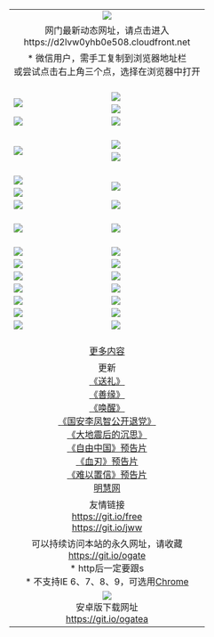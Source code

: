 ﻿<table>
  <tr></tr>
  <tr><td colspan=2 align=center><img src="https://cloud.githubusercontent.com/assets/11880933/13434984/f430fae2-e012-11e5-814f-c2df1e82b247.jpg" /></td></tr>
  <tr><td colspan=2 align=center>网门最新动态网址，请点击进入
<br>https://d2lvw0yhb0e508.cloudfront.net
    </td>
  </tr>
  <tr>
    <td colspan=2 align=center>* 微信用户，需手工复制到浏览器地址栏<br>或尝试点击右上角三个点，选择在浏览器中打开
    <!--br>* IE6打开动态网址须在选项中勾选TLS 1.0--></td>
  </tr>
  <tr height="20">
  <tr>
    <td rowspan=2><a href="https://d2lvw0yhb0e508.cloudfront.net/ogUP.aspx?name=11DKC.mp4&list=11DKC" target="_blank"><img src="https://d2lvw0yhb0e508.cloudfront.net/Up/11DKC1.jpg" /></a></td> 
    <td><div><a href="https://d2lvw0yhb0e508.cloudfront.net/ogUP.aspx?name=LRWS.mp4&list=LRWS" target="_blank"><img src="https://d2lvw0yhb0e508.cloudfront.net/Up/LRWS.jpg" /></a></td>
   </tr>
  <tr>
    <td><a href="https://d2lvw0yhb0e508.cloudfront.net/ogNiceVedio.aspx" target="_blank"><img src="https://d2lvw0yhb0e508.cloudfront.net/Up/11TGKDY.jpg" /></a></td>
  </tr>
  <tr>
    <td><a href="https://d2lvw0yhb0e508.cloudfront.net/ogUP.aspx?name=_EA/%CA%AE%C4%EA.mp4&count=http://odisk.org/Up/_EA/%CA%AE%C4%EA.mp4;http://odisk.org/Up/_EE/%CC%CE%B8%E7%D9%A9%B5%E7%D3%B0%A3%BA%CA%AE%C4%EA.mp4|2|%CA%AE%C4%EA|%D5%FD%C6%AC;%CC%CE%B8%E7%D9%A9%B5%E7%D3%B0" target="_blank"><img src="https://d2lvw0yhb0e508.cloudfront.net/Up/_EA/%E5%8D%81%E5%B9%B4_135.jpg" /></a></td>
    <td><a href="https://d2lvw0yhb0e508.cloudfront.net/ogUP.aspx?name=_EC%C9%FA%CB%C0%D3%EB%C2%D6%BB%D8.mp4&count=http://v.ifeng.com/documentary/discovery/201501/039bdca9-5c34-4796-b332-43b8f831efce.shtml;http://v.ifeng.com/documentary/society/201501/030cc825-2840-4536-a0b8-416c88375055.shtml;http://v.ifeng.com/documentary/society/201501/03a412f8-32ec-4e18-81ba-98acf64ec1ca.shtml;http://v.ifeng.com/documentary/society/201501/03c58012-8e01-456a-9097-615b3b24a709.shtml|4|%C9%FA%CB%C0%D3%EB%C2%D6%BB%D8" target="_blank"><img src="https://d2lvw0yhb0e508.cloudfront.net/Up/_EC/%E7%94%9F%E6%AD%BB%E4%B8%8E%E8%BD%AE%E5%9B%9E_135.jpg" /></a></td>
  </tr>
  <tr height="20">
  <tr>
    <td rowspan=2><a href="https://d2lvw0yhb0e508.cloudfront.net/ogUP.aspx?name=4EE/DJ.mp4&list=4EEDJ" target="_blank"><img src="https://d2lvw0yhb0e508.cloudfront.net/Up/4EE/DJ140.jpg"/></a></td>
    <td><a href="https://d2lvw0yhb0e508.cloudfront.net/ogUP.aspx?name=4EE/ZG.mp4&list=4EEZG" target="_blank"><img src="https://d2lvw0yhb0e508.cloudfront.net/Up/4EE/ZG0.jpg"/></a></td>
    <!--td><a href="https://d2lvw0yhb0e508.cloudfront.net/ogUP.aspx?name=4EE/QQ.mp4&list=4EEQQ" target="_blank"><img src="https://d2lvw0yhb0e508.cloudfront.net/Up/4EE/QQ0.jpg"/></a></td>
    <td><a href="https://d2lvw0yhb0e508.cloudfront.net/ogUP.aspx?name=4EE/HQ.mp4&list=4EEHQ" target="_blank"><img src="https://d2lvw0yhb0e508.cloudfront.net/Up/4EE/HQ0.jpg"/></a></td-->
  </tr>
  <tr>
    <td><a href="https://d2lvw0yhb0e508.cloudfront.net/onCO.aspx?list=XWPL&mode=m" target="_blank"><img src="https://d2lvw0yhb0e508.cloudfront.net/Up/0WZTT.jpg" /></a></td> 
  </tr>
  <tr height="20">
  <tr>
    <td><a href="https://d2lvw0yhb0e508.cloudfront.net/ogUP.aspx?name=JQR.mp4&count=2" target="_blank"><img src="https://d2lvw0yhb0e508.cloudfront.net/Up/JQR.jpg" /></a></td>   
    <td rowspan=2><a href="https://d2lvw0yhb0e508.cloudfront.net/ogUP.aspx?name=JP.mp4&count=9" target="_blank"><img src="https://d2lvw0yhb0e508.cloudfront.net/Up/JP.jpg" /></td>
  </tr>
  <tr>
    <td><a href="https://d2lvw0yhb0e508.cloudfront.net/ogUP.aspx?name=WH.mp4" target="_blank"><img src="https://d2lvw0yhb0e508.cloudfront.net/Up/WH.jpg" /></a></td>
  </tr>
  <tr>
    <td><a href="https://d2lvw0yhb0e508.cloudfront.net/ogUP.aspx?name=SSZJ.mp4&list=SSZJ" target="_blank"><img src="https://d2lvw0yhb0e508.cloudfront.net/Up/SSZJ.jpg" /></a></td>
    <td><a href="https://d2lvw0yhb0e508.cloudfront.net/ogUP.aspx?name=WLSH.mp4&count=2" target="_blank"><img src="https://d2lvw0yhb0e508.cloudfront.net/Up/WLSH.jpg" /></a</td>
  </tr>
  <tr height="20">
  <tr>
    <td><a href="https://d2lvw0yhb0e508.cloudfront.net/ogUP.aspx?name=ZY.mp4&count=2015|16" target="_blank"><img src="https://d2lvw0yhb0e508.cloudfront.net/Up/ZY.jpg" /></a</td>
    <td><a href="https://d2lvw0yhb0e508.cloudfront.net/ogUP.aspx?name=XTFY.mp4&count=B|2,A|24" target="_blank"><img src="https://d2lvw0yhb0e508.cloudfront.net/Up/XTFY.jpg" /></a></td>
  </tr>
  <tr height="20">
  </tr>
  <!--tr>
    <td><a href="https://d2lvw0yhb0e508.cloudfront.net/ogUP.aspx?name=4EE/GX.mp4&list=4EEGX" target="_blank"><img src="https://d2lvw0yhb0e508.cloudfront.net/Up/4EE/GX0.jpg"/></a></td>
    <td><a href="https://d2lvw0yhb0e508.cloudfront.net/ogUP.aspx?name=4EE/HD.mp4&list=4EEHD" target="_blank"><img src="https://d2lvw0yhb0e508.cloudfront.net/Up/4EE/HD0.jpg"/></a></td>
  </tr>
  <tr>
    <td><a href="https://d2lvw0yhb0e508.cloudfront.net/ogUP.aspx?name=4EE/TX.mp4&list=4EETX" target="_blank"><img src="https://d2lvw0yhb0e508.cloudfront.net/Up/4EE/TX0.jpg"/></a></td>
    <td><a href="https://d2lvw0yhb0e508.cloudfront.net/ogUP.aspx?name=4EE/WZ.mp4&list=4EEWZ" target="_blank"><img src="https://d2lvw0yhb0e508.cloudfront.net/Up/4EE/WZ0.jpg"/></a></td>
  </tr-->
  <tr>
    <td><a href="https://d2lvw0yhb0e508.cloudfront.net/onUP.aspx?name=https://d1ni6yqhqrtjo7.cloudfront.net/" target="_blank"><img src="https://d2lvw0yhb0e508.cloudfront.net/Up/0DTW.jpg"/></a></td>
    <td><a href="https://d2lvw0yhb0e508.cloudfront.net/onUP.aspx?name=https://d240ns8up8earz.cloudfront.net/acenter/" target="_blank"><img src="https://d2lvw0yhb0e508.cloudfront.net/Up/0TDW.jpg" /></a></td>
  </tr>
  <tr>
    <td><a href="https://d2lvw0yhb0e508.cloudfront.net/onUP.aspx?name=https://d4508d6vomz2p.cloudfront.net/gb/nsc413.htm" target="_blank"><img src="https://d2lvw0yhb0e508.cloudfront.net/Up/0DJY.jpg" /></a></td>
    <td><a href="https://d2lvw0yhb0e508.cloudfront.net/onUP.aspx?name=https://d4apjbhkuxer1.cloudfront.net/xtr/gb/prog204.html" target="_blank"><img src="https://d2lvw0yhb0e508.cloudfront.net/Up/0XTR.jpg" /></a></td>
  </tr>
  <tr>
    <td><a href="https://d2lvw0yhb0e508.cloudfront.net/onUP.aspx?name=https://d3aj00iefsmfgc.cloudfront.net/" target="_blank"><img src="https://d2lvw0yhb0e508.cloudfront.net/Up/0MHW.jpg" /></a></td>
    <td><a href="https://d2lvw0yhb0e508.cloudfront.net/onUP.aspx?name=https://d20wz7qt14x5d2.cloudfront.net/" target="_blank"><img src="https://d2lvw0yhb0e508.cloudfront.net/Up/0ZJW.jpg" /></a></td>
  </tr>
  <tr>
    <td><a href="https://d2lvw0yhb0e508.cloudfront.net/ogUP.aspx?name=0FG.zip" target="_blank"><img src="https://d2lvw0yhb0e508.cloudfront.net/Up/0FG.jpg" /></a></td>
    <td><a href="https://d2lvw0yhb0e508.cloudfront.net/ogUP.aspx?name=0FGA.apk" target="_blank"><img src="https://d2lvw0yhb0e508.cloudfront.net/Up/0FGA.jpg" /></a></td>
  </tr>
  <tr>
    <td><a href="https://d2lvw0yhb0e508.cloudfront.net/ogUP.aspx?name=0U.zip" target="_blank"><img src="https://d2lvw0yhb0e508.cloudfront.net/Up/0U.jpg" /></a></td>
    <td><a href="https://d2lvw0yhb0e508.cloudfront.net/ogUP.aspx?name=0UA.apk" target="_blank"><img src="https://d2lvw0yhb0e508.cloudfront.net/Up/0UA.jpg" /></a></td>
  </tr>
  <tr>
    <td><a href="https://d2lvw0yhb0e508.cloudfront.net/ogUP.aspx?name=0iPPOTV.zip" target="_blank"><img src="https://d2lvw0yhb0e508.cloudfront.net/Up/0iPPOTV.jpg" /></a></td>
    <td><a href="https://d2lvw0yhb0e508.cloudfront.net/ogUP.aspx?name=0iNTD.apk" target="_blank"><img src="https://d2lvw0yhb0e508.cloudfront.net/Up/0iNTD.jpg" /></a></td>
  </tr>
  <!--tr>
    <td><a href="https://d2lvw0yhb0e508.cloudfront.net/ogNice.aspx" target="_blank"><img src="https://d2lvw0yhb0e508.cloudfront.net/Up/0WCYY.jpg" /></a></td>
    <td><a href="https://d2lvw0yhb0e508.cloudfront.net/onCO.aspx?list=XWPL&mode=m" target="_blank"><img src="https://d2lvw0yhb0e508.cloudfront.net/Up/0WZTT.jpg" /></a></td> 
  </tr-->
  <tr>
    <td><a href="https://d2lvw0yhb0e508.cloudfront.net/ogDY.aspx" target="_blank"><img src="https://d2lvw0yhb0e508.cloudfront.net/Up/0FK.jpg" /></a></td>
    <td><a href="https://d2lvw0yhb0e508.cloudfront.net/ogST.aspx" target="_blank"><img src="https://d2lvw0yhb0e508.cloudfront.net/Up/0ST.jpg" /></a></td> 
  </tr>
  <tr height="20">
  <tr>
    <td colspan=2 align=center><a href="https://d2lvw0yhb0e508.cloudfront.net/ogNice.aspx">更多内容</a>
    </td>
  </tr>
  <tr>
    <td colspan=2 align=center>更新<br>
      <a href="https://d2lvw0yhb0e508.cloudfront.net/ogUP.aspx?name=4ESL.mp4" target="_blank">《送礼》</a><br>
      <a href="https://d2lvw0yhb0e508.cloudfront.net/ogUP.aspx?name=4ESY.mp4" target="_blank">《善缘》</a><br>
      <a href="https://d2lvw0yhb0e508.cloudfront.net/ogUP.aspx?name=4EHX.mp4" target="_blank">《唤醒》</a><br>
      <a href="https://d2lvw0yhb0e508.cloudfront.net/ogUP.aspx?name=4LFZ.mp4" target="_blank">《国安李凤智公开退党》</a><br>
      <a href="https://d2lvw0yhb0e508.cloudfront.net/ogUP.aspx?name=4DDZHDCS.mp4" target="_blank">《大地震后的沉思》</a><br>
      <a href="https://d2lvw0yhb0e508.cloudfront.net/ogUP.aspx?name=11ZYZG0.mp4" target="_blank">《自由中国》预告片</a><br>
      <a href="https://d2lvw0yhb0e508.cloudfront.net/ogUP.aspx?name=11XR.mp4" target="_blank">《血刃》预告片</a><br>
      <a href="https://d2lvw0yhb0e508.cloudfront.net/ogUP.aspx?name=11NYZX.mp4&count=2" target="_blank">《难以置信》预告片</a><br>
      <a href="https://d2lvw0yhb0e508.cloudfront.net/onUP.aspx?name=https://www.minghui.org/" target="_blank">明慧网</a>
    </td>
  </tr>
  <tr>
    <td colspan=2 align=center>友情链接<br>
      <a href="https://git.io/free" target="_blank">https://git.io/free</a><br>
      <a href="https://git.io/jww" target="_blank">https://git.io/jww</a>
    </td>
  </tr>
  <tr>
    <td colspan=2 align=center>可以持续访问本站的永久网址，请收藏<br/><a href="https://git.io/ogate" target="_blank">https://git.io/ogate</a><br/>* http后一定要跟s<br/>* 不支持IE 6、7、8、9，可选用<a href="https://d2lvw0yhb0e508.cloudfront.net/ogUP.aspx?name=0ChromePortable.zip">Chrome</a></td>
  </tr>
  <tr>
    <td colspan=2 align=center><a href="https://d2lvw0yhb0e508.cloudfront.net/ogUP.aspx?name=0oGate.apk" target="_blank"><img src="https://cloud.githubusercontent.com/assets/11880933/13720399/75e143ee-e842-11e5-9f0a-1421f423c80f.jpg" /></a><br>安卓版下载网址<br><a href="https://git.io/ogatea">https://git.io/ogatea</a></td>
  </tr>
  <!--tr>
    <td colspan=2 align=center>可能失效的动态网址
    </td>
  </tr-->
</table>
